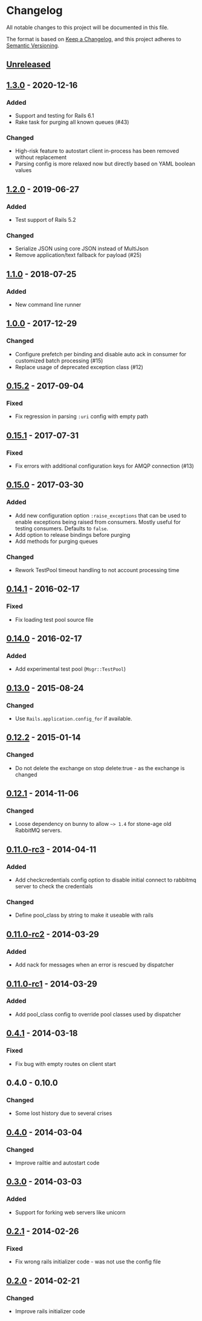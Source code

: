 # Changelog
All notable changes to this project will be documented in this file.

The format is based on [Keep a Changelog](https://keepachangelog.com/en/1.0.0/), and this project adheres to [Semantic Versioning](https://semver.org/spec/v2.0.0.html).

## [Unreleased]

## [1.3.0] - 2020-12-16
### Added
- Support and testing for Rails 6.1
- Rake task  for purging all known queues (#43)

### Changed
- High-risk feature to autostart client in-process has been removed without replacement
- Parsing config is more relaxed now but directly based on YAML boolean values

## [1.2.0] - 2019-06-27
### Added
- Test support of Rails 5.2

### Changed
- Serialize JSON using core JSON instead of MultiJson
- Remove application/text fallback for payload (#25)

## [1.1.0] - 2018-07-25
### Added
- New command line runner

## [1.0.0] - 2017-12-29
### Changed
- Configure prefetch per binding and disable auto ack in consumer for customized batch processing (#15)
- Replace usage of deprecated exception class (#12)

## [0.15.2] - 2017-09-04
### Fixed
- Fix regression in parsing `:uri` config with empty path

## [0.15.1] - 2017-07-31
### Fixed
- Fix errors with additional configuration keys for AMQP connection (#13)

## [0.15.0] - 2017-03-30
### Added
- Add new configuration option `:raise_exceptions` that can be used to enable
  exceptions being raised from consumers. Mostly useful for testing consumers.
  Defaults to `false`.
- Add option to release bindings before purging
- Add methods for purging queues

### Changed
- Rework TestPool timeout handling to not account processing time

## [0.14.1] - 2016-02-17
### Fixed
- Fix loading test pool source file

## [0.14.0] - 2016-02-17
### Added
- Add experimental test pool (`Msgr::TestPool`)

## [0.13.0] - 2015-08-24
### Changed
- Use `Rails.application.config_for` if available.

## [0.12.2] - 2015-01-14
### Changed
- Do not delete the exchange on stop delete:true - as the exchange is changed

## [0.12.1] - 2014-11-06
### Changed
- Loose dependency on bunny to allow `~> 1.4` for stone-age old RabbitMQ servers.

## [0.11.0-rc3] - 2014-04-11
### Added
- Add checkcredentials config option to disable initial connect to rabbitmq
  server to check the credentials

### Changed
- Define pool_class by string to make it useable with rails

## [0.11.0-rc2] - 2014-03-29
### Added
- Add nack for messages when an error is rescued by dispatcher

## [0.11.0-rc1] - 2014-03-29
### Added
- Add pool_class config to override pool classes used by dispatcher

## [0.4.1] - 2014-03-18
### Fixed
- Fix bug with empty routes on client start

## 0.4.0 - 0.10.0
### Changed
- Some lost history due to several crises

## [0.4.0] - 2014-03-04
### Changed
- Improve railtie and autostart code

## [0.3.0] - 2014-03-03
### Added
- Support for forking web servers like unicorn

## [0.2.1] - 2014-02-26
### Fixed
- Fix wrong rails initializer code - was not use the config file

## [0.2.0] - 2014-02-21
### Changed
- Improve rails initializer code

[Unreleased]: https://github.com/jgraichen/msgr/compare/v1.3.0...HEAD
[1.3.0]: https://github.com/jgraichen/msgr/compare/v1.2.0...v1.3.0
[1.2.0]: https://github.com/jgraichen/msgr/compare/v1.1.0...v1.2.0
[1.1.0]: https://github.com/jgraichen/msgr/compare/v1.0.0...v1.1.0
[1.0.0]: https://github.com/jgraichen/msgr/compare/v0.15.2...v1.0.0
[0.15.2]: https://github.com/jgraichen/msgr/compare/v0.15.1...v0.15.2
[0.15.1]: https://github.com/jgraichen/msgr/compare/v0.15.0...v0.15.1
[0.15.0]: https://github.com/jgraichen/msgr/compare/v0.14.1...v0.15.0
[0.14.1]: https://github.com/jgraichen/msgr/compare/v0.14.0...v0.14.1
[0.14.0]: https://github.com/jgraichen/msgr/compare/v0.13.0...v0.14.0
[0.13.0]: https://github.com/jgraichen/msgr/compare/v0.12.3...v0.13.0
[0.12.2]: https://github.com/jgraichen/msgr/compare/v0.12.1...v0.12.2
[0.12.1]: https://github.com/jgraichen/msgr/compare/v0.12.0...v0.12.1
[0.11.0-rc3]: https://github.com/jgraichen/msgr/compare/v0.11.0.rc2...v0.11.0.rc3
[0.11.0-rc2]: https://github.com/jgraichen/msgr/compare/v0.11.0.rc1...v0.11.0.rc2
[0.11.0-rc1]: https://github.com/jgraichen/msgr/compare/v0.10.2...v0.11.0.rc1
[0.4.1]: https://github.com/jgraichen/msgr/compare/v0.4.0...v0.4.1
[0.4.0]: https://github.com/jgraichen/msgr/compare/v0.3.0...v0.4.0
[0.3.0]: https://github.com/jgraichen/msgr/compare/v0.2.1...v0.3.0
[0.2.1]: https://github.com/jgraichen/msgr/compare/v0.2.0...v0.2.1
[0.2.0]: https://github.com/jgraichen/msgr/compare/v0.1.1...v0.2.0
